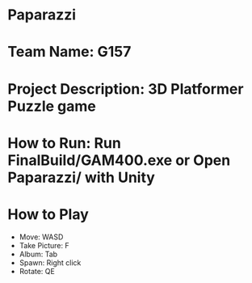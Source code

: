 # Paparazzi

# Team Name: G157

# Project Description: 3D Platformer Puzzle game

# How to Run: Run FinalBuild/GAM400.exe or Open Paparazzi/ with Unity

# How to Play
- Move: WASD
- Take Picture: F
- Album: Tab
- Spawn: Right click
- Rotate: QE
